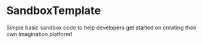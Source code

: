 # SandboxTemplate
Simple basic sandbox code to help developers get started on creating their own imagination platform!
